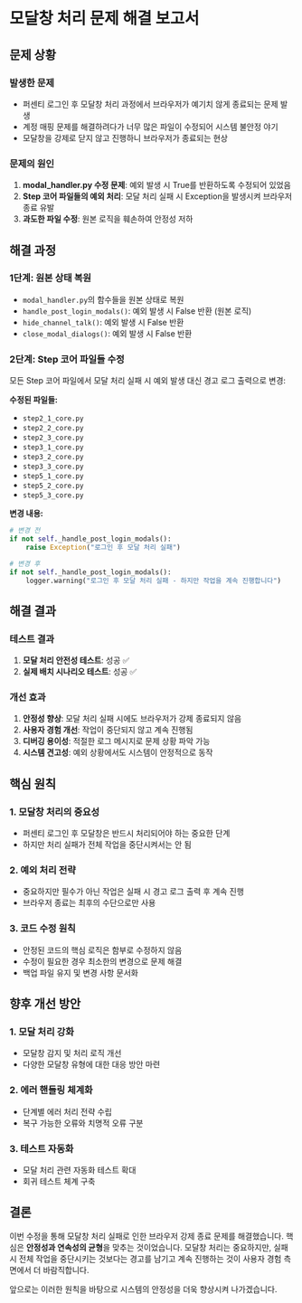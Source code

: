 # 모달창 처리 문제 해결 보고서

## 문제 상황

### 발생한 문제
- 퍼센티 로그인 후 모달창 처리 과정에서 브라우저가 예기치 않게 종료되는 문제 발생
- 계정 매핑 문제를 해결하려다가 너무 많은 파일이 수정되어 시스템 불안정 야기
- 모달창을 강제로 닫지 않고 진행하니 브라우저가 종료되는 현상

### 문제의 원인
1. **modal_handler.py 수정 문제**: 예외 발생 시 True를 반환하도록 수정되어 있었음
2. **Step 코어 파일들의 예외 처리**: 모달 처리 실패 시 Exception을 발생시켜 브라우저 종료 유발
3. **과도한 파일 수정**: 원본 로직을 훼손하여 안정성 저하

## 해결 과정

### 1단계: 원본 상태 복원
- `modal_handler.py`의 함수들을 원본 상태로 복원
- `handle_post_login_modals()`: 예외 발생 시 False 반환 (원본 로직)
- `hide_channel_talk()`: 예외 발생 시 False 반환
- `close_modal_dialogs()`: 예외 발생 시 False 반환

### 2단계: Step 코어 파일들 수정
모든 Step 코어 파일에서 모달 처리 실패 시 예외 발생 대신 경고 로그 출력으로 변경:

**수정된 파일들:**
- `step2_1_core.py`
- `step2_2_core.py`
- `step2_3_core.py`
- `step3_1_core.py`
- `step3_2_core.py`
- `step3_3_core.py`
- `step5_1_core.py`
- `step5_2_core.py`
- `step5_3_core.py`

**변경 내용:**
```python
# 변경 전
if not self._handle_post_login_modals():
    raise Exception("로그인 후 모달 처리 실패")

# 변경 후
if not self._handle_post_login_modals():
    logger.warning("로그인 후 모달 처리 실패 - 하지만 작업을 계속 진행합니다")
```

## 해결 결과

### 테스트 결과
1. **모달 처리 안전성 테스트**: 성공 ✅
2. **실제 배치 시나리오 테스트**: 성공 ✅

### 개선 효과
1. **안정성 향상**: 모달 처리 실패 시에도 브라우저가 강제 종료되지 않음
2. **사용자 경험 개선**: 작업이 중단되지 않고 계속 진행됨
3. **디버깅 용이성**: 적절한 로그 메시지로 문제 상황 파악 가능
4. **시스템 견고성**: 예외 상황에서도 시스템이 안정적으로 동작

## 핵심 원칙

### 1. 모달창 처리의 중요성
- 퍼센티 로그인 후 모달창은 반드시 처리되어야 하는 중요한 단계
- 하지만 처리 실패가 전체 작업을 중단시켜서는 안 됨

### 2. 예외 처리 전략
- 중요하지만 필수가 아닌 작업은 실패 시 경고 로그 출력 후 계속 진행
- 브라우저 종료는 최후의 수단으로만 사용

### 3. 코드 수정 원칙
- 안정된 코드의 핵심 로직은 함부로 수정하지 않음
- 수정이 필요한 경우 최소한의 변경으로 문제 해결
- 백업 파일 유지 및 변경 사항 문서화

## 향후 개선 방안

### 1. 모달 처리 강화
- 모달창 감지 및 처리 로직 개선
- 다양한 모달창 유형에 대한 대응 방안 마련

### 2. 에러 핸들링 체계화
- 단계별 에러 처리 전략 수립
- 복구 가능한 오류와 치명적 오류 구분

### 3. 테스트 자동화
- 모달 처리 관련 자동화 테스트 확대
- 회귀 테스트 체계 구축

## 결론

이번 수정을 통해 모달창 처리 실패로 인한 브라우저 강제 종료 문제를 해결했습니다. 핵심은 **안정성과 연속성의 균형**을 맞추는 것이었습니다. 모달창 처리는 중요하지만, 실패 시 전체 작업을 중단시키는 것보다는 경고를 남기고 계속 진행하는 것이 사용자 경험 측면에서 더 바람직합니다.

앞으로는 이러한 원칙을 바탕으로 시스템의 안정성을 더욱 향상시켜 나가겠습니다.